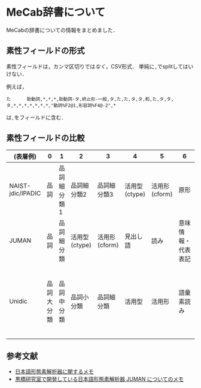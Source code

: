 # MeCab辞書について

MeCabの辞書についての情報をまとめました．

## 素性フィールドの形式
素性フィールドは，カンマ区切りでは*なく*，CSV形式．
単純に``,``でsplitしてはいけない．

例えば，

```
た      助動詞,*,*,*,助動詞-タ,終止形-一般,タ,た,た,タ,タ,和,た,タ,タ,タ,*,*,*,*,*,*,*,"動詞%F2@1,形容詞%F4@-2",*
```
は``,``をフィールドに含む．

## 素性フィールドの比較

(表層例) | 0 | 1| 2| 3| 4| 5| 6| 7| 8| 9| 10| 11| 12| 13| 14| 15| 16| 17| 18| 19| 20| 21| 22| 23| 24
---- | ---- |---- |---- |---- |---- |---- |---- |---- |---- |---- |---- |---- |---- |---- |---- |---- |---- |---- |---- |---- |---- |---- |---- |---- |---- |
NAIST-jdic/IPADIC | 品詞 | 品詞細分類1 | 品詞細分類2 | 品詞細分類3 | 活用型(ctype) | 活用形(cform) | 原形 | 読み | 発音 
JUMAN | 品詞 | 品詞細分類 | 活用型(ctype) | 活用形(cform) | 見出し語 | 読み | 意味情報・代表表記 
Unidic | 品詞大分類 | 品詞中分類 | 品詞小分類 | 品詞細分類 | 活用型 | 活用形 | 語彙素読み | 語彙素表記 | 書字形出現形 | 発音形出現形 | 仮名形出現形 | 語種 | 書字形基本形 | 発音形基本形 | 仮名形基本形 | 語形基本形 | 語頭変化型 | 語頭変化形 | 語頭変化結合形 | 語末変化型 | 語末変化形 | 語末変化結合形 | アクセント型 | アクセント結合型 | アクセント修飾型


## 参考文献
- [日本語形態素解析器に関するメモ](https://sites.google.com/site/masayua/m/majanalyzer)
- [黒橋研究室で開発している日本語形態素解析器 JUMAN についてのメモ](http://www.cl.ait.kyushu-u.ac.jp/~murawaki/misc/juman.html)
